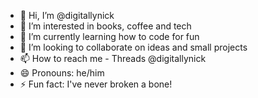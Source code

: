 - 👋 Hi, I’m @digitallynick
- 👀 I’m interested in books, coffee and tech
- 🌱 I’m currently learning how to code for fun
- 💞️ I’m looking to collaborate on ideas and small projects
- 📫 How to reach me - Threads @digitallynick
- 😄 Pronouns: he/him
- ⚡ Fun fact: I've never broken a bone!

<!---
digitallynick/digitallynick is a ✨ special ✨ repository because its `README.md` (this file) appears on your GitHub profile.
You can click the Preview link to take a look at your changes.
--->
